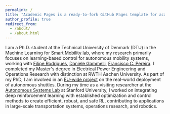 ```yaml
---
permalink: /
title: "Academic Pages is a ready-to-fork GitHub Pages template for academic personal websites"
author_profile: true
redirect_from: 
  - /about/
  - /about.html
---
```


I am a Ph.D. student at the Technical University of Denmark (DTU) in the Machine Learning for [Smart Mobility lab](https://mlsm.man.dtu.dk/), where my research primarily focuses on learning-based control for autonomous mobility systems, working with [Filipe Rodrigues](https://fprodrigues.com/), [Daniele Gammelli](https://danielegammelli.github.io/), [Francisco C. Pereira](https://camara.scripts.mit.edu/home/).  I completed my Master's degree in Electrical Power Engineering and Operations Research with distinction at RWTH Aachen University. As part of my PhD, I am involved in an [EU-wide project](https://show-project.eu/) on the real-world deployment of autonomous shuttles. During my time as a visiting researcher at the [Autonomous Systems Lab](https://stanfordasl.github.io/) at Stanford University, I worked on integrating deep reinforcement learning with established optimization and control methods to create efficient, robust, and safe RL, contributing to applications in large-scale transportation systems, operations research, and robotics. 